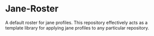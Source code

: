 # Jane-Roster

A default roster for jane profiles. This repository effectively acts
as a template library for applying jane profiles to any particular
repository.

